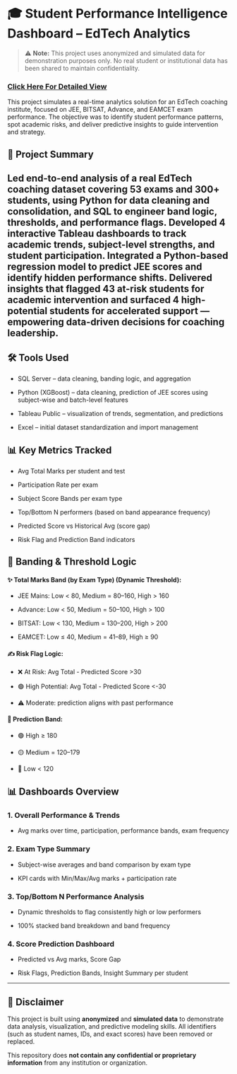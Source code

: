 # 🎓 Student Performance Intelligence Dashboard – EdTech Analytics
> ⚠️ **Note:** This project uses anonymized and simulated data for demonstration purposes only. No real student or institutional data has been shared to maintain confidentiality.

### [Click Here For Detailed View](Student_Performance_Analytics_Notebook.ipynb)




This project simulates a real-time analytics solution for an EdTech coaching institute, focused on JEE, BITSAT, Advance, and EAMCET exam performance. The objective was to identify student performance patterns, spot academic risks, and deliver predictive insights to guide intervention and strategy.



## 📌 Project Summary

Led end-to-end analysis of a real EdTech coaching dataset covering 53 exams and 300+ students, using Python for data cleaning and consolidation, and SQL to engineer band logic, thresholds, and performance flags. Developed 4 interactive Tableau dashboards to track academic trends, subject-level strengths, and student participation. Integrated a Python-based regression model to predict JEE scores and identify hidden performance shifts. Delivered insights that flagged 43 at-risk students for academic intervention and surfaced 4 high-potential students for accelerated support — empowering data-driven decisions for coaching leadership.
---

## 🛠 Tools Used

- SQL Server – data cleaning, banding logic, and aggregation

- Python (XGBoost) – data cleaning, prediction of JEE scores using subject-wise and batch-level features

- Tableau Public – visualization of trends, segmentation, and predictions

- Excel – initial dataset standardization and import management




## 📊 Key Metrics Tracked

- Avg Total Marks per student and test

- Participation Rate per exam

- Subject Score Bands per exam type

- Top/Bottom N performers (based on band appearance frequency)

- Predicted Score vs Historical Avg (score gap)

- Risk Flag and Prediction Band indicators

## 📐 Banding & Threshold Logic

#### ✨ Total Marks Band (by Exam Type) (Dynamic Threshold):

- JEE Mains: Low < 80, Medium = 80–160, High > 160

- Advance: Low < 50, Medium = 50–100, High > 100

- BITSAT: Low < 130, Medium = 130–200, High > 200

- EAMCET: Low ≤ 40, Medium = 41–89, High ≥ 90

#### ✍️ Risk Flag Logic:

- ❌ At Risk: Avg Total - Predicted Score >30

- 🟢 High Potential: Avg Total - Predicted Score <-30

- ⚠️ Moderate: prediction aligns with past performance

#### 🎯 Prediction Band:

- 🟢 High ≥ 180

- 🟡 Medium = 120–179

- 🔴 Low < 120





## 📊 Dashboards Overview

### 1. Overall Performance & Trends

- Avg marks over time, participation, performance bands, exam frequency

### 2. Exam Type Summary

- Subject-wise averages and band comparison by exam type

- KPI cards with Min/Max/Avg marks + participation rate

### 3. Top/Bottom N Performance Analysis

- Dynamic thresholds to flag consistently high or low performers

- 100% stacked band breakdown and band frequency

### 4. Score Prediction Dashboard

- Predicted vs Avg marks, Score Gap

- Risk Flags, Prediction Bands, Insight Summary per student
---

## 📌 Disclaimer

This project is built using **anonymized** and **simulated data** to demonstrate data analysis, visualization, and predictive modeling skills. All identifiers (such as student names, IDs, and exact scores) have been removed or replaced. 

This repository does **not contain any confidential or proprietary information** from any institution or organization.







